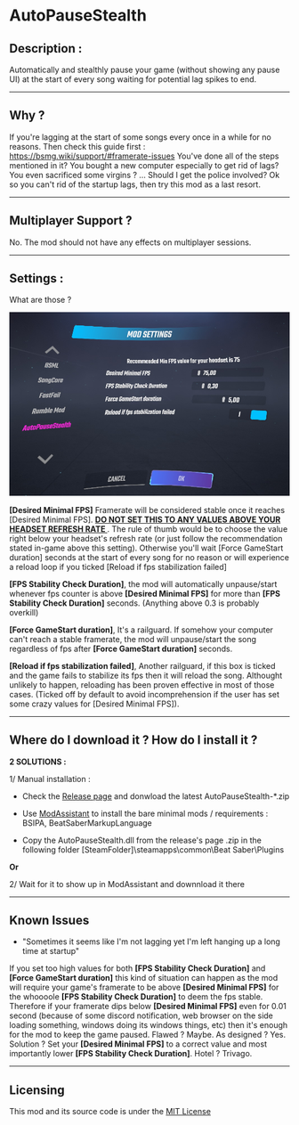 # AutoPauseStealth

## Description :

Automatically and stealthly pause your game (without showing any pause UI) at the start of every song waiting for potential lag spikes to end.

----------

## Why ?

If you're lagging at the start of some songs every once in a while for no reasons.
Then check this guide first : https://bsmg.wiki/support/#framerate-issues
You've done all of the steps mentioned in it? You bought a new computer especially to get rid of lags? You even sacrificed some virgins ? ... Should I get the police involved?
Ok so you can't rid of the startup lags, then try this mod as a last resort.

----------

## Multiplayer Support ?

No. The mod should not have any effects on multiplayer sessions.

----------

## Settings :

What are those ?

![InGameSettings](https://github.com/Aryetis/AutoPauseStealth/blob/master/AutoPauseStealth/Resources/SettingsMenuInGame.jpg)

**[Desired Minimal FPS]** Framerate will be considered stable once it reaches [Desired Minimal FPS]. **<ins> DO NOT SET THIS TO ANY VALUES ABOVE YOUR HEADSET REFRESH RATE </ins>**. The rule of thumb would be to choose the value right below your headset's refresh rate (or just follow the recommendation stated in-game above this setting). Otherwise you'll wait [Force GameStart duration] seconds at the start of every song for no reason or will experience a reload loop if you ticked [Reload if fps stabilization failed]

**[FPS Stability Check Duration]**, the mod will automatically unpause/start whenever fps counter is above **[Desired Minimal FPS]** for more than **[FPS Stability Check Duration]** seconds. (Anything above 0.3 is probably overkill)

**[Force GameStart duration]**, It's a railguard. If somehow your computer can't reach a stable framerate, the mod will unpause/start the song regardless of fps after **[Force GameStart duration]** seconds.

**[Reload if fps stabilization failed]**, Another railguard, if this box is ticked and the game fails to stabilize its fps then it will reload the song. Althought unlikely to happen, reloading has been proven effective in most of those cases. (Ticked off by default to avoid incomprehension if the user has set some crazy values for [Desired Minimal FPS]).

----------
## Where do I download it ? How do I install it ?

**2 SOLUTIONS :**

1/ Manual installation :

- Check the <a href="https://github.com/Aryetis/AutoPauseStealth/releases">Release page</a> and donwload the latest AutoPauseStealth-\*.zip

- Use <a href="https://github.com/Assistant/ModAssistant">ModAssistant</a> to install the bare minimal mods / requirements : BSIPA, BeatSaberMarkupLanguage

- Copy the AutoPauseStealth.dll from the release's page .zip in the following folder [SteamFolder]\steamapps\common\Beat Saber\Plugins

**Or** 

2/ Wait for it to show up in ModAssistant and downnload it there

----------

## Known Issues

- "Sometimes it seems like I'm not lagging yet I'm left hanging up a long time at startup"

If you set too high values for both **[FPS Stability Check Duration]** and **[Force GameStart duration]** this kind of situation can happen as the mod will require your game's framerate to be above **[Desired Minimal FPS]** for the whoooole **[FPS Stability Check Duration]** to deem the fps stable. Therefore if your framerate dips below **[Desired Minimal FPS]** even for 0.01 second (because of some discord notification, web browser on the side loading something, windows doing its windows things, etc) then it's enough for the mod to keep the game paused. Flawed ? Maybe. As designed ? Yes. Solution ? Set your **[Desired Minimal FPS]** to a correct value and most importantly lower **[FPS Stability Check Duration]**. Hotel ? Trivago.

----------

## Licensing 

This mod and its source code is under the <a href="https://github.com/Aryetis/AutoPauseStealth/blob/master/LICENSE">MIT License</a>
